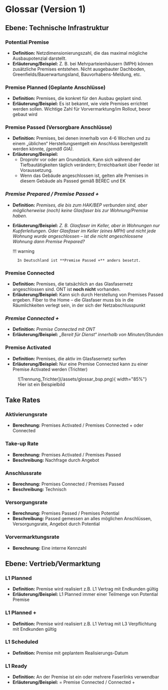 # Glossar (Version 1)

## Ebene: Technische Infrastruktur 

### Potential Premise

- **Definition:** Netzdimensionierungszahl, die das maximal mögliche Ausbaupotenzial darstellt.
- **Erläuterung/Beispiel:** Z. B. bei Mehrparteienhäusern (MPH) können zusätzliche Premises entstehen. Nicht ausgebauter Dachboden, Greenfields/Bauerwartungsland, Bauvorhabens-Meldung, etc.


### Premise Planned (Geplante Anschlüsse)

- **Definition:** Premises, die konkret für den Ausbau geplant sind.
- **Erläuterung/Beispiel:** Es ist bekannt, wie viele Premises errichtet werden sollen. Wichtige Zahl für Vorvermarktung/im Rollout, bevor gebaut wird

### Premise Passed (Versorgbare Anschlüsse)

- **Definition:** Premises, bei denen innerhalb von 4-6 Wochen und zu einem „üblichen“ Herstellungsentgelt ein Anschluss bereitgestellt werden könnte, *(gemäß GIA)*.
- **Erläuterung/Beispiel:** 
    - Droprohr vor oder am Grundstück. Kann sich während der Tiefbautätigkeiten täglich verändern; Erreichbarkeit über Feeder ist Voraussetzung.
    - Wenn das Gebäude angeschlossen ist, gelten alle Premises in diesem Gebäude als Passed gemäß BEREC und EK

### *Premise Prepared / Premise Passed +*

- **Definition:** *Premises, die bis zum HAK/BEP verbunden sind, aber möglicherweise (noch) keine Glasfaser bis zur Wohnung/Premise haben.*
- **Erläuterung/Beispiel:** *Z. B. Glasfaser im Keller, aber in Wohnungen nur Kupferleitungen. Oder Glasfaser im Keller (eines MPH) und nicht jede Wohnung wurde angeschlossen – ist die nicht angeschlossene Wohnung dann Premise Prepared?*

    !!! warning 
  
        In Deutschland ist **Premise Passed +** anders besetzt.

### Premise Connected

- **Definition:** Premises, die tatsächlich an das Glasfasernetz angeschlossen sind. ONT ist **noch nicht** vorhanden.
- **Erläuterung/Beispiel:** Kann sich durch Herstellung von Premises Passed ergeben. Fiber to the Home – die Glasfaser muss bis in die Räumlichkeiten verlegt sein, in der sich der Netzabschlusspunkt

### *Premise Connected +*

- **Definition:** *Premise Connected mit ONT*
- **Erläuterung/Beispiel:** *„Bereit für Dienst“ innerhalb von Minuten/Stunden*

### Premise Activated
- **Definition:** Premises, die aktiv im Glasfasernetz surfen
- **Erläuterung/Beispiel:** Nur eine Premise Connected kann zu einer Premise Activated werden (Trichter)


<figure markdown="span">
  ![Trennung_Trichter](/assets/glossar_bsp.png){ width="85%"}
  <figcaption>Hier ist ein Beispielbild</figcaption>
</figure>



## Take Rates

### Aktivierungsrate
- **Berechnung:** Premises Activated / Premises Connected + oder Connected

### Take-up Rate
- **Berechnung:** Premises Activated / Premises Passed
- **Beschreibung:** Nachfrage durch Angebot

### Anschlussrate
- **Berechnung:** Premises Connected / Premises Passed
- **Beschreibung:** Technisch

### Versorgungsrate
- **Berechnung:** Premises Passed / Premises Potential
- **Beschreibung:** Passed gemessen an alles möglichen Anschlüssen, Versorgungsrate, Angebot durch Potential

### Vorvermarktungsrate
- **Berechnung:** Eine interne Kennzahl



## Ebene: Vertrieb/Vermarktung

### L1 Planned
- **Definition:** Premise wird realisiert z.B. L1 Vertrag mit Endkunden gültig
- **Erläuterung/Beispiel:** L1 Planned immer einer Teilmenge von Potential Premise

### L1 Planned +
- **Definition:** Premise wird realisiert z.B. L1 Vertrag mit L3 Verpflichtung mit Endkunden gültig

### L1 Scheduled
- **Definition:** Premise mit geplantem Realisierungs-Datum

### L1 Ready
- **Definition:** An der Premise ist ein oder mehrere Faserlinks verwendbar
- **Erläuterung/Beispiel:** = Premise Connected / Connected +

